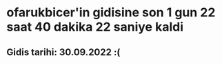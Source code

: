 # ofarukbicer'in gidisine son 1 gun 22 saat 40 dakika 22 saniye kaldi

## Gidis tarihi: 30.09.2022 :(
